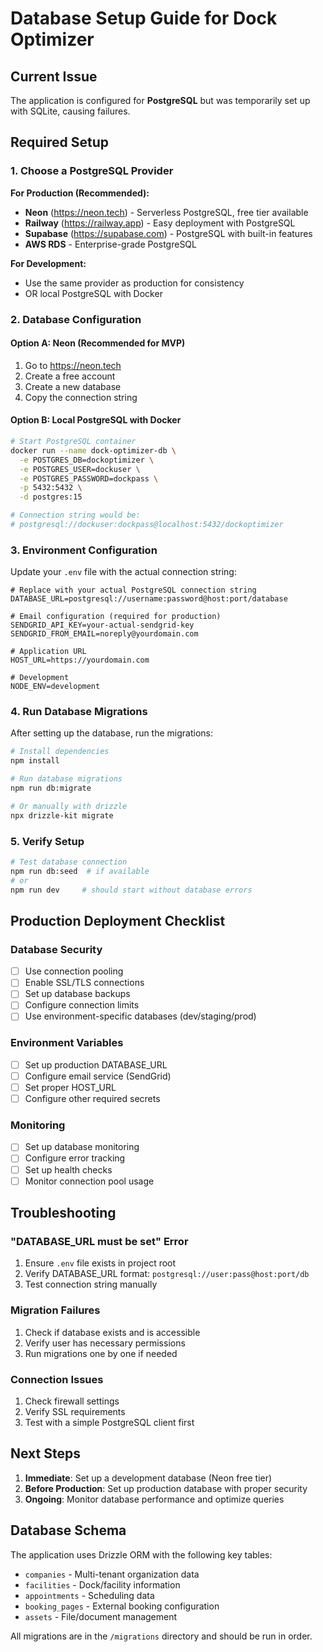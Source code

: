 # Database Setup Guide for Dock Optimizer

## Current Issue
The application is configured for **PostgreSQL** but was temporarily set up with SQLite, causing failures.

## Required Setup

### 1. Choose a PostgreSQL Provider

**For Production (Recommended):**
- **Neon** (https://neon.tech) - Serverless PostgreSQL, free tier available
- **Railway** (https://railway.app) - Easy deployment with PostgreSQL
- **Supabase** (https://supabase.com) - PostgreSQL with built-in features
- **AWS RDS** - Enterprise-grade PostgreSQL

**For Development:**
- Use the same provider as production for consistency
- OR local PostgreSQL with Docker

### 2. Database Configuration

#### Option A: Neon (Recommended for MVP)
1. Go to https://neon.tech
2. Create a free account
3. Create a new database
4. Copy the connection string

#### Option B: Local PostgreSQL with Docker
```bash
# Start PostgreSQL container
docker run --name dock-optimizer-db \
  -e POSTGRES_DB=dockoptimizer \
  -e POSTGRES_USER=dockuser \
  -e POSTGRES_PASSWORD=dockpass \
  -p 5432:5432 \
  -d postgres:15

# Connection string would be:
# postgresql://dockuser:dockpass@localhost:5432/dockoptimizer
```

### 3. Environment Configuration

Update your `.env` file with the actual connection string:

```env
# Replace with your actual PostgreSQL connection string
DATABASE_URL=postgresql://username:password@host:port/database

# Email configuration (required for production)
SENDGRID_API_KEY=your-actual-sendgrid-key
SENDGRID_FROM_EMAIL=noreply@yourdomain.com

# Application URL
HOST_URL=https://yourdomain.com

# Development
NODE_ENV=development
```

### 4. Run Database Migrations

After setting up the database, run the migrations:

```bash
# Install dependencies
npm install

# Run database migrations
npm run db:migrate

# Or manually with drizzle
npx drizzle-kit migrate
```

### 5. Verify Setup

```bash
# Test database connection
npm run db:seed  # if available
# or
npm run dev     # should start without database errors
```

## Production Deployment Checklist

### Database Security
- [ ] Use connection pooling
- [ ] Enable SSL/TLS connections
- [ ] Set up database backups
- [ ] Configure connection limits
- [ ] Use environment-specific databases (dev/staging/prod)

### Environment Variables
- [ ] Set up production DATABASE_URL
- [ ] Configure email service (SendGrid)
- [ ] Set proper HOST_URL
- [ ] Configure other required secrets

### Monitoring
- [ ] Set up database monitoring
- [ ] Configure error tracking
- [ ] Set up health checks
- [ ] Monitor connection pool usage

## Troubleshooting

### "DATABASE_URL must be set" Error
1. Ensure `.env` file exists in project root
2. Verify DATABASE_URL format: `postgresql://user:pass@host:port/db`
3. Test connection string manually

### Migration Failures
1. Check if database exists and is accessible
2. Verify user has necessary permissions
3. Run migrations one by one if needed

### Connection Issues
1. Check firewall settings
2. Verify SSL requirements
3. Test with a simple PostgreSQL client first

## Next Steps

1. **Immediate**: Set up a development database (Neon free tier)
2. **Before Production**: Set up production database with proper security
3. **Ongoing**: Monitor database performance and optimize queries

## Database Schema

The application uses Drizzle ORM with the following key tables:
- `companies` - Multi-tenant organization data
- `facilities` - Dock/facility information
- `appointments` - Scheduling data
- `booking_pages` - External booking configuration
- `assets` - File/document management

All migrations are in the `/migrations` directory and should be run in order. 